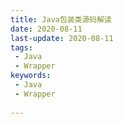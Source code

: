```yaml
---
title: Java包装类源码解读
date: 2020-08-11
last-update: 2020-08-11
tags:
 - Java
 - Wrapper
keywords:
 - Java
 - Wrapper
 
---
```

